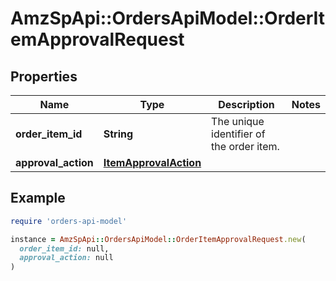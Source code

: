 # AmzSpApi::OrdersApiModel::OrderItemApprovalRequest

## Properties

| Name | Type | Description | Notes |
| ---- | ---- | ----------- | ----- |
| **order_item_id** | **String** | The unique identifier of the order item. |  |
| **approval_action** | [**ItemApprovalAction**](ItemApprovalAction.md) |  |  |

## Example

```ruby
require 'orders-api-model'

instance = AmzSpApi::OrdersApiModel::OrderItemApprovalRequest.new(
  order_item_id: null,
  approval_action: null
)
```

